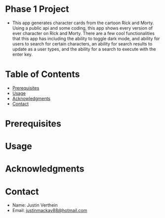 # Phase 1 Project

* This app generates character cards from the cartoon Rick and Morty. Using a public api and some coding, this app shows every version of ever character on Rick and Morty. There are a few cool functionalities that this app has including the ability to toggle dark mode, and ability for users to search for certain characters, an ability for search results to update as a user types, and the ability for a search to execute with the enter key.

# Table of Contents

- [Prerequisites](#Prerequisites)
- [Usage](#usage)
- [Acknowledgments](#acknowledgments)
- [Contact](#contact)



# Prerequisites


# Usage


# Acknowledgments


# Contact

* Name: Justin Verthein
* Email: justinmackay88@hotmail.com





